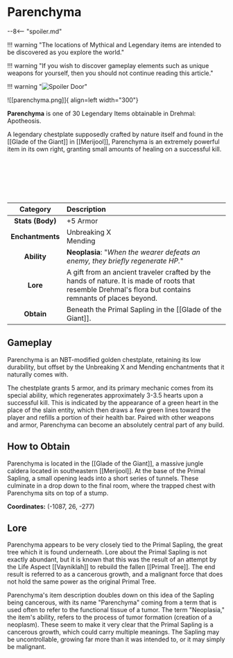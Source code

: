 # Parenchyma

--8<-- "spoiler.md"

!!! warning "The locations of Mythical and Legendary items are intended to be discovered as you explore the world."

!!! warning "If you wish to discover gameplay elements such as unique weapons for yourself, then you should not continue reading this article."

!!! warning "![Spoiler Door](/assets/img/spoiler_door.png)"

![[parenchyma.png]]{ align=left width="300"}

**Parenchyma** is one of 30 Legendary Items obtainable in Drehmal: Apotheosis.

A legendary chestplate supposedly crafted by nature itself and found in the [[Glade of the Giant]] in [[Merijool]], Parenchyma is an extremely powerful item in its own right, granting small amounts of healing on a successful kill.

<br> <br> <br> <br> <br>

| Category | Description |
|:--------------------------------:|:-----------------------------------------------------------------------------------------------------------------------------------------------------------------------------|
| **Stats (Body)**              | +5 Armor         |
| **Enchantments**              | Unbreaking X <br> Mending |
| **Ability**                   | **Neoplasia**: "*When the wearer defeats an enemy, they briefly regenerate HP.*" |
| **Lore**                      | A gift from an ancient traveler crafted by the hands of nature. It is made of roots that resemble Drehmal's flora but contains remnants of places beyond. |
| **Obtain**                    | Beneath the Primal Sapling in the [[Glade of the Giant]].   |

## Gameplay
Parenchyma is an NBT-modified golden chestplate, retaining its low durability, but offset by the Unbreaking X and Mending enchantments that it naturally comes with.

The chestplate grants 5 armor, and its primary mechanic comes from its special ability, which regenerates approximately 3-3.5 hearts upon a successful kill. This is indicated by the appearance of a green heart in the place of the slain entity, which then draws a few green lines toward the player and refills a portion of their health bar. Paired with other weapons and armor, Parenchyma can become an absolutely central part of any build.

## How to Obtain
Parenchyma is located in the [[Glade of the Giant]], a massive jungle caldera located in southeastern [[Merijool]]. At the base of the Primal Sapling, a small opening leads into a short series of tunnels. These culminate in a drop down to the final room, where the trapped chest with Parenchyma sits on top of a stump.

**Coordinates:** (-1087, 26, -277)

## Lore
Parenchyma appears to be very closely tied to the Primal Sapling, the great tree which it is found underneath. Lore about the Primal Sapling is not exactly abundant, but it is known that this was the result of an attempt by the Life Aspect [[Vayniklah]] to rebuild the fallen [[Primal Tree]]. The end result is referred to as a cancerous growth, and a malignant force that does not hold the same power as the original Primal Tree.

Parenchyma's item description doubles down on this idea of the Sapling being cancerous, with its name "Parenchyma" coming from a term that is used often to refer to the functional tissue of a tumor. The term "Neoplasia," the item's ability, refers to the process of tumor formation (creation of a neoplasm). These seem to make it very clear that the Primal Sapling is a cancerous growth, which could carry multiple meanings. The Sapling may be uncontrollable, growing far more than it was intended to, or it may simply be malignant.
